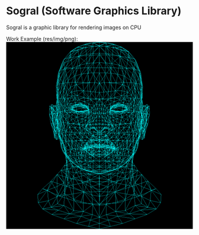 # Sogral (Software Graphics Library)
Sogral is a graphic library for rendering images on CPU
  
Work Example (res/img/png):
![Work Example](https://raw.githubusercontent.com/xDiaym/SoftawareRenderer/master/res/img/png/african_head.png)
